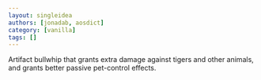 ```yaml
---
layout: singleidea
authors: [jonadab, aosdict]
category: [vanilla]
tags: []
---
```

Artifact bullwhip that grants extra damage against tigers and other animals, and grants better passive pet-control effects.
